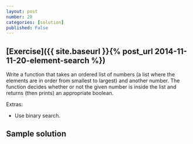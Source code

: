 ```yaml
---
layout: post
number: 20
categories: [solution]
published: False
---
```


## [Exercise]({{ site.baseurl }}{% post_url 2014-11-11-20-element-search %})

Write a function that takes an ordered list of numbers (a list where the elements are in order from smallest to largest) and another number. The function decides whether or not the given number is inside the list and returns (then prints) an appropriate boolean.

Extras: 

* Use binary search. 

## Sample solution 

